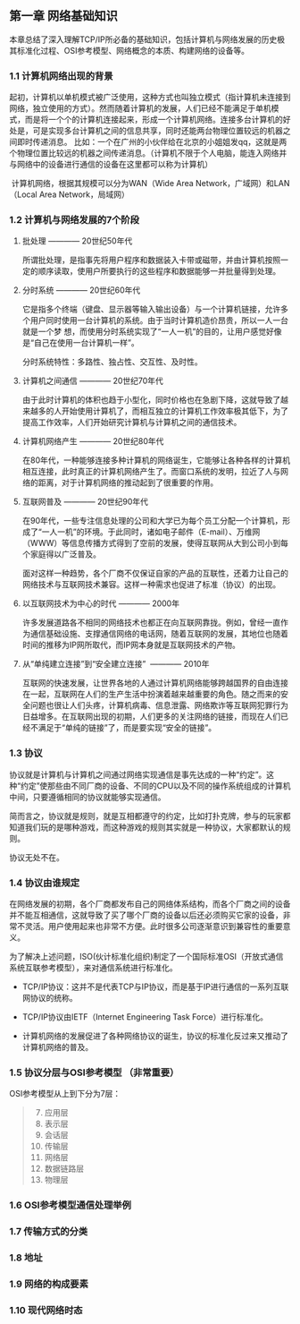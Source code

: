 ## 第一章 网络基础知识

本章总结了深入理解TCP/IP所必备的基础知识，包括计算机与网络发展的历史极其标准化过程、OSI参考模型、网络概念的本质、构建网络的设备等。

### 1.1 计算机网络出现的背景

起初，计算机以单机模式被广泛使用，这种方式也叫独立模式（指计算机未连接到网络，独立使用的方式）。然而随着计算机的发展，人们已经不能满足于单机模式，而是将一个个的计算机连接起来，形成一个计算机网络。连接多台计算机的好处是，可是实现多台计算机之间的信息共享，同时还能两台物理位置较远的机器之间即时传递消息。
比如：一个在广州的小伙伴给在北京的小姐姐发qq，这就是两个物理位置比较远的机器之间传递消息。（计算机不限于个人电脑，能连入网络并与网络中的设备进行通信的设备在这里都可以称为计算机）
  
  计算机网络，根据其规模可以分为WAN（Wide Area Network，广域网）和LAN（Local Area Network，局域网）

### 1.2 计算机与网络发展的7个阶段

1. 批处理 ———— 20世纪50年代

      所谓批处理，是指事先将用户程序和数据装入卡带或磁带，并由计算机按照一定的顺序读取，使用户所要执行的这些程序和数据能够一并批量得到处理。

2. 分时系统 ———— 20世纪60年代

    它是指多个终端（键盘、显示器等输入输出设备）与一个计算机链接，允许多个用户同时使用一台计算机的系统。由于当时计算机造价昂贵，所以一人一台就是一个梦  想，而使用分时系统实现了“一人一机”的目的，让用户感觉好像是“自己在使用一台计算机一样”。
  
    分时系统特性：多路性、独占性、交互性、及时性。

3. 计算机之间通信 ———— 20世纪70年代

    由于此时计算机的体积也趋于小型化，同时价格也在急剧下降，这就导致了越来越多的人开始使用计算机了，而相互独立的计算机工作效率极其低下，为了提高工作效率，人们开始研究计算机与计算机之间的通信技术。

4. 计算机网络产生 ———— 20世纪80年代

    在80年代，一种能够连接多种计算机的网络诞生，它能够让各种各样的计算机相互连接，此时真正的计算机网络产生了。而窗口系统的发明，拉近了人与网络的距离，对于计算机网络的推动起到了很重要的作用。

5. 互联网普及 ———— 20世纪90年代

     在90年代，一些专注信息处理的公司和大学已为每个员工分配一个计算机，形成了“一人一机”的环境。于此同时，诸如电子邮件（E-mail）、万维网（WWW）等信息传播方式得到了空前的发展，使得互联网从大到公司小到每个家庭得以广泛普及。
    
    面对这样一种趋势，各个厂商不仅保证自家的产品的互联性，还着力让自己的网络技术与互联网技术兼容。这样一种需求也促进了标准（协议）的出现。

6. 以互联网技术为中心的时代 ———— 2000年

    许多发展道路各不相同的网络技术也都正在向互联网靠拢。例如，曾经一直作为通信基础设施、支撑通信网络的电话网，随着互联网的发展，其地位也随着时间的推移为IP网所取代，而IP网本身就是互联网技术的产物。

7. 从“单纯建立连接”到“安全建立连接”  ———— 2010年

    互联网的快速发展，让世界各地的人通过计算机网络能够跨越国界的自由连接在一起，互联网在人们的生产生活中扮演着越来越重要的角色。随之而来的安全问题也很让人们头疼，计算机病毒、信息泄露、网络欺诈等互联网犯罪行为日益增多。在互联网出现的初期，人们更多的关注网络的链接，而现在人们已经不满足于“单纯的链接”了，而是要实现“安全的链接”。

### 1.3 协议

协议就是计算机与计算机之间通过网络实现通信是事先达成的一种“约定”。这种“约定”使那些由不同厂商的设备、不同的CPU以及不同的操作系统组成的计算机中间，只要遵循相同的协议就能够实现通信。

简而言之，协议就是规则，就是互相都遵守的约定，比如打扑克牌，参与的玩家都知道我们玩的是哪种游戏，而这种游戏的规则其实就是一种协议，大家都默认的规则。

协议无处不在。

### 1.4 协议由谁规定

在网络发展的初期，各个厂商都发布自己的网络体系结构，而各个厂商之间的设备并不能互相通信，这就导致了买了哪个厂商的设备以后还必须购买它家的设备，非常不灵活。用户使用起来也非常不方便。此时很多公司逐渐意识到兼容性的重要意义。

为了解决上述问题，ISO(伙计标准化组织)制定了一个国际标准OSI（开放式通信系统互联参考模型），来对通信系统进行标准化。

* TCP/IP协议：这并不是代表TCP与IP协议，而是基于IP进行通信的一系列互联网协议的统称。

* TCP/IP协议由IETF（Internet Engineering Task Force）进行标准化。

* 计算机网络的发展促进了各种网络协议的诞生，协议的标准化反过来又推动了计算机网络的普及。

### 1.5 协议分层与OSI参考模型 （非常重要）

OSI参考模型从上到下分为7层：
> 7. 应用层     
> 6. 表示层   
> 5. 会话层   
> 4. 传输层  
> 3. 网络层  
> 2. 数据链路层  
> 1. 物理层  


### 1.6 OSI参考模型通信处理举例

### 1.7 传输方式的分类

### 1.8 地址

### 1.9 网络的构成要素

### 1.10 现代网络时态
